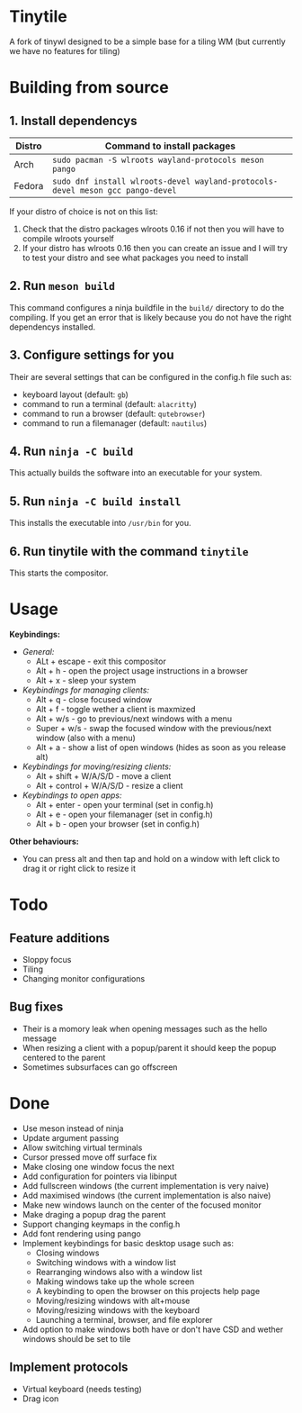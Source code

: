 # Tinytile

A fork of tinywl designed to be a simple base for a tiling WM (but currently we have no features for tiling)

# Building from source

## 1. Install dependencys
| Distro | Command to install packages                                                    |
|--------|--------------------------------------------------------------------------------|
| Arch   | `sudo pacman -S wlroots wayland-protocols meson pango`                         |
| Fedora | `sudo dnf install wlroots-devel wayland-protocols-devel meson gcc pango-devel` |

If your distro of choice is not on this list:
 1. Check that the distro packages wlroots 0.16 if not then you will have to compile wlroots yourself
 2. If your distro has wlroots 0.16 then you can create an issue and I will try to test your distro and see what packages you need to install

## 2. Run `meson build`
This command configures a ninja buildfile in the `build/` directory to do the compiling.
If you get an error that is likely because you do not have the right dependencys installed.

## 3. Configure settings for you
Their are several settings that can be configured in the config.h file such as:
 - keyboard layout (default: `gb`)
 - command to run a terminal (default: `alacritty`)
 - command to run a browser (default: `qutebrowser`)
 - command to run a filemanager (default: `nautilus`)

## 4. Run `ninja -C build`
This actually builds the software into an executable for your system.

## 5. Run `ninja -C build install`
This installs the executable into `/usr/bin` for you.

## 6. Run tinytile with the command `tinytile`
This starts the compositor.

# Usage

**Keybindings:**
 - *General:*
    - ALt + escape             - exit this compositor
    - Alt + h                  - open the project usage instructions in a browser
    - Alt + x                  - sleep your system
 - *Keybindings for managing clients:*
    - Alt + q                  - close focused window
    - Alt + f                  - toggle wether a client is maxmized
    - Alt + w/s                - go to previous/next windows with a menu
    - Super + w/s              - swap the focused window with the previous/next window (also with a menu)
    - Alt + a                  - show a list of open windows (hides as soon as you release alt)
 - *Keybindings for moving/resizing clients:*
    - Alt + shift + W/A/S/D    - move a client
    - Alt + control + W/A/S/D  - resize a client
 - *Keybindings to open apps:*
    - Alt + enter              - open your terminal (set in config.h)
    - Alt + e                  - open your filemanager (set in config.h)
    - Alt + b                  - open your browser (set in config.h)

**Other behaviours:**
 - You can press alt and then tap and hold on a window with left click to drag it or right click to resize it

# Todo

## Feature additions
 - Sloppy focus
 - Tiling
 - Changing monitor configurations

## Bug fixes
 - Their is a momory leak when opening messages such as the hello message
 - When resizing a client with a popup/parent it should keep the popup centered to the parent
 - Sometimes subsurfaces can go offscreen

# Done
 - Use meson instead of ninja
 - Update argument passing
 - Allow switching virtual terminals
 - Cursor pressed move off surface fix
 - Make closing one window focus the next
 - Add configuration for pointers via libinput
 - Add fullscreen windows (the current implementation is very naive)
 - Add maximised windows (the current implementation is also naive)
 - Make new windows launch on the center of the focused monitor
 - Make draging a popup drag the parent
 - Support changing keymaps in the config.h
 - Add font rendering using pango
 - Implement keybindings for basic desktop usage such as:
    - Closing windows
    - Switching windows with a window list
    - Rearranging windows also with a window list
    - Making windows take up the whole screen
    - A keybinding to open the browser on this projects help page
    - Moving/resizing windows with alt+mouse
    - Moving/resizing windows with the keyboard
    - Launching a terminal, browser, and file explorer
 - Add option to make windows both have or don't have CSD and wether windows should be set to tile
## Implement protocols
 - Virtual keyboard (needs testing)
 - Drag icon
